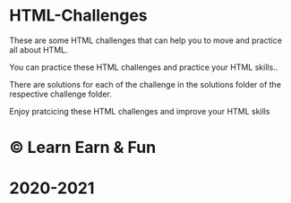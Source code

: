 # HTML-Challenges
These are some HTML challenges that can help you to move and practice all about HTML.

You can practice these HTML challenges and practice your HTML skills..

There are solutions for each of the challenge in the solutions folder of the respective challenge folder.

Enjoy pratcicing these HTML challenges and improve your HTML skills

# © Learn Earn & Fun 
# 2020-2021
